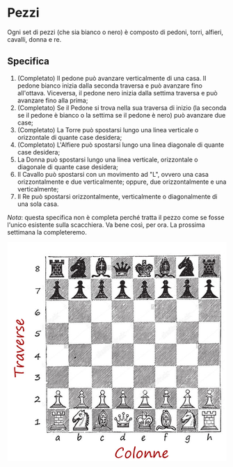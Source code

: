 # Pezzi
Ogni set di pezzi (che sia bianco o nero) è composto di pedoni, torri, alfieri, cavalli, donna e re.

## Specifica
1. (Completato) Il pedone può avanzare verticalmente di una casa. Il pedone bianco inizia dalla seconda traversa e può avanzare fino all'ottava. Viceversa, il pedone nero inizia dalla settima traversa e può avanzare fino alla prima;
2. (Completato) Se il Pedone si trova nella sua traversa di inizio (la seconda se il pedone è bianco o la settima se il pedone è nero) può avanzare due case;
3. (Completato) La Torre può spostarsi lungo una linea verticale o orizzontale di quante case desidera;
4. (Completato) L'Alfiere può spostarsi lungo una linea diagonale di quante case desidera;
5. La Donna può spostarsi lungo una linea verticale, orizzontale o diagonale di quante case desidera;
6. Il Cavallo può spostarsi con un movimento ad "L", ovvero una casa orizzontalmente e due verticalmente; oppure, due orizzontalmente e una verticalmente;
7. Il Re può spostarsi orizzontalmente, verticalmente o diagonalmente di una sola casa.  

*Nota*: questa specifica non è completa perché tratta il pezzo come se fosse l'unico esistente sulla scacchiera. Va bene così, per ora. La prossima settimana la completeremo.

![Scacchiera](../Immagini/scacchiera.jpg)